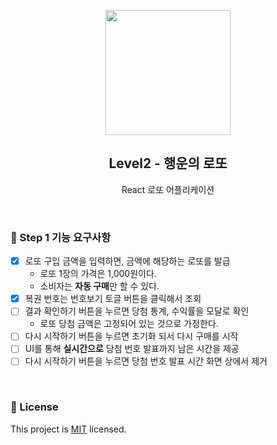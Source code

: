 <p align="middle" >
  <img width="200px;" src="https://raw.githubusercontent.com/woowacourse/javascript-lotto/main/src/images/lotto_ball.png"/>
</p>
<h2 align="middle">Level2 - 행운의 로또</h2>
<p align="middle">React 로또 어플리케이션</p>
</p>

<br>

### 🎯 Step 1 기능 요구사항

- [x] 로또 구입 금액을 입력하면, 금액에 해당하는 로또를 발급
  - 로또 1장의 가격은 1,000원이다.
  - 소비자는 **자동 구매**만 할 수 있다.
- [x] 복권 번호는 번호보기 토글 버튼을 클릭해서 조회
- [ ] 결과 확인하기 버튼을 누르면 당첨 통계, 수익률을 모달로 확인
  - 로또 당첨 금액은 고정되어 있는 것으로 가정한다.
- [ ] 다시 시작하기 버튼을 누르면 초기화 되서 다시 구매를 시작
- [ ] UI를 통해 **실시간으로** 당첨 번호 발표까지 남은 시간을 제공
- [ ] 다시 시작하기 버튼을 누르면 당첨 번호 발표 시간 화면 상에서 제거

<br>

### 📝 License

This project is [MIT](https://github.com/woowacourse/react-lotto/blob/main/LICENSE) licensed.
